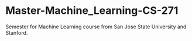 # Master-Machine_Learning-CS-271
Semester for Machine Learning  course from San Jose State University and Stanford.
